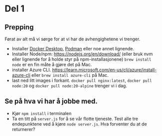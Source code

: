 # Del 1

## Prepping

Førat av alt må vi sørge for at vi har de avhengighetene vi trenger.

- Installer [Docker Desktop](https://docs.docker.com/engine/install/), [Podman](https://podman.io/getting-started/installation) eller noe annet lignende.
- Installer Node/npm: https://nodejs.org/en/download/ (eller bruk nvm eller lignende for å holde styr på npm-installasjonene) `brew install node` er en fin måte å gjøre det på Mac.
- installer Azure CLI. https://learn.microsoft.com/en-us/cli/azure/install-azure-cli eller `brew install azure-cli` på Mac.
- last ned litt images i forkant. `docker pull nginx:latest`, `docker pull node:20` og `docker pull node:20-alpine` trenger vi i dag.

## Se på hva vi har å jobbe med.

- Kjør `npm install` i terminalen
- Ta en titt på `server.js` for å se vår flotte tjeneste. Test alle tre endepunktene ved å kjøre `node server.js`. Hva forventer du at de returnerer?

